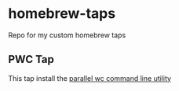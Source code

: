 # homebrew-taps

Repo for my custom homebrew taps

## PWC Tap
This tap install the [parallel wc command line utility](https://github.com/reborg/pwc)
